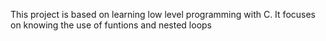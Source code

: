 This project is based on learning low level programming with C. It focuses on knowing the use of funtions and nested loops

